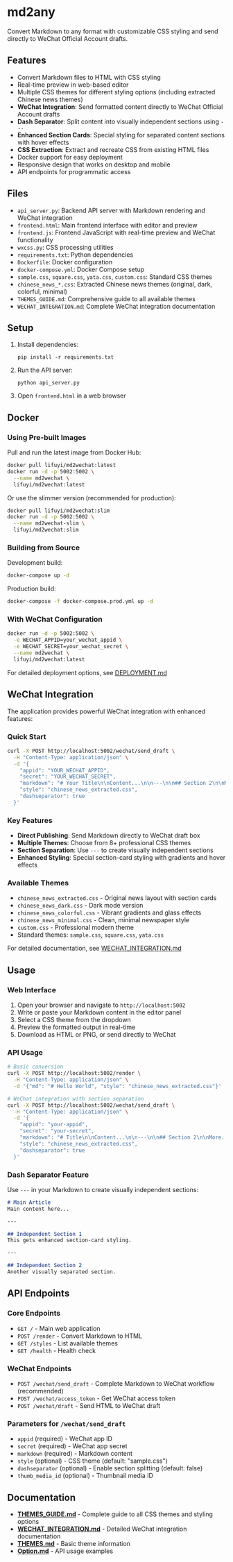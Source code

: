 # md2any

Convert Markdown to any format with customizable CSS styling and send directly to WeChat Official Account drafts.

## Features

- Convert Markdown files to HTML with CSS styling
- Real-time preview in web-based editor
- Multiple CSS themes for different styling options (including extracted Chinese news themes)
- **WeChat Integration**: Send formatted content directly to WeChat Official Account drafts
- **Dash Separator**: Split content into visually independent sections using `---`
- **Enhanced Section Cards**: Special styling for separated content sections with hover effects
- **CSS Extraction**: Extract and recreate CSS from existing HTML files
- Docker support for easy deployment
- Responsive design that works on desktop and mobile
- API endpoints for programmatic access

## Files

- `api_server.py`: Backend API server with Markdown rendering and WeChat integration
- `frontend.html`: Main frontend interface with editor and preview
- `frontend.js`: Frontend JavaScript with real-time preview and WeChat functionality
- `wxcss.py`: CSS processing utilities
- `requirements.txt`: Python dependencies
- `Dockerfile`: Docker configuration
- `docker-compose.yml`: Docker Compose setup
- `sample.css`, `square.css`, `yata.css`, `custom.css`: Standard CSS themes
- `chinese_news_*.css`: Extracted Chinese news themes (original, dark, colorful, minimal)
- `THEMES_GUIDE.md`: Comprehensive guide to all available themes
- `WECHAT_INTEGRATION.md`: Complete WeChat integration documentation

## Setup

1. Install dependencies:
   ```
   pip install -r requirements.txt
   ```

2. Run the API server:
   ```
   python api_server.py
   ```

3. Open `frontend.html` in a web browser

## Docker

### Using Pre-built Images

Pull and run the latest image from Docker Hub:
```bash
docker pull lifuyi/md2wechat:latest
docker run -d -p 5002:5002 \
  --name md2wechat \
  lifuyi/md2wechat:latest
```

Or use the slimmer version (recommended for production):
```bash
docker pull lifuyi/md2wechat:slim
docker run -d -p 5002:5002 \
  --name md2wechat-slim \
  lifuyi/md2wechat:slim
```

### Building from Source

Development build:
```bash
docker-compose up -d
```

Production build:
```bash
docker-compose -f docker-compose.prod.yml up -d
```

### With WeChat Configuration
```bash
docker run -d -p 5002:5002 \
  -e WECHAT_APPID=your_wechat_appid \
  -e WECHAT_SECRET=your_wechat_secret \
  --name md2wechat \
  lifuyi/md2wechat:latest
```

For detailed deployment options, see [DEPLOYMENT.md](DEPLOYMENT.md)

## WeChat Integration

The application provides powerful WeChat integration with enhanced features:

### Quick Start
```bash
curl -X POST http://localhost:5002/wechat/send_draft \
  -H "Content-Type: application/json" \
  -d '{
    "appid": "YOUR_WECHAT_APPID",
    "secret": "YOUR_WECHAT_SECRET",
    "markdown": "# Your Title\n\nContent...\n\n---\n\n## Section 2\n\nMore content...",
    "style": "chinese_news_extracted.css",
    "dashseparator": true
  }'
```

### Key Features
- **Direct Publishing**: Send Markdown directly to WeChat draft box
- **Multiple Themes**: Choose from 8+ professional CSS themes
- **Section Separation**: Use `---` to create visually independent sections
- **Enhanced Styling**: Special section-card styling with gradients and hover effects

### Available Themes
- `chinese_news_extracted.css` - Original news layout with section cards
- `chinese_news_dark.css` - Dark mode version
- `chinese_news_colorful.css` - Vibrant gradients and glass effects
- `chinese_news_minimal.css` - Clean, minimal newspaper style
- `custom.css` - Professional modern theme
- Standard themes: `sample.css`, `square.css`, `yata.css`

For detailed documentation, see [WECHAT_INTEGRATION.md](WECHAT_INTEGRATION.md)

## Usage

### Web Interface
1. Open your browser and navigate to `http://localhost:5002`
2. Write or paste your Markdown content in the editor panel
3. Select a CSS theme from the dropdown
4. Preview the formatted output in real-time
5. Download as HTML or PNG, or send directly to WeChat

### API Usage
```bash
# Basic conversion
curl -X POST http://localhost:5002/render \
  -H "Content-Type: application/json" \
  -d '{"md": "# Hello World", "style": "chinese_news_extracted.css"}'

# WeChat integration with section separation
curl -X POST http://localhost:5002/wechat/send_draft \
  -H "Content-Type: application/json" \
  -d '{
    "appid": "your-appid",
    "secret": "your-secret", 
    "markdown": "# Title\n\nContent...\n\n---\n\n## Section 2\n\nMore...",
    "style": "chinese_news_extracted.css",
    "dashseparator": true
  }'
```

### Dash Separator Feature
Use `---` in your Markdown to create visually independent sections:

```markdown
# Main Article
Main content here...

---

## Independent Section 1
This gets enhanced section-card styling.

---

## Independent Section 2  
Another visually separated section.
```

## API Endpoints

### Core Endpoints
- `GET /` - Main web application
- `POST /render` - Convert Markdown to HTML
- `GET /styles` - List available themes
- `GET /health` - Health check

### WeChat Endpoints  
- `POST /wechat/send_draft` - Complete Markdown to WeChat workflow (recommended)
- `POST /wechat/access_token` - Get WeChat access token
- `POST /wechat/draft` - Send HTML to WeChat draft

### Parameters for `/wechat/send_draft`
- `appid` (required) - WeChat app ID
- `secret` (required) - WeChat app secret
- `markdown` (required) - Markdown content
- `style` (optional) - CSS theme (default: "sample.css")
- `dashseparator` (optional) - Enable section splitting (default: false)
- `thumb_media_id` (optional) - Thumbnail media ID

## Documentation

- **[THEMES_GUIDE.md](THEMES_GUIDE.md)** - Complete guide to all CSS themes and styling options
- **[WECHAT_INTEGRATION.md](WECHAT_INTEGRATION.md)** - Detailed WeChat integration documentation
- **[THEMES.md](THEMES.md)** - Basic theme information
- **[Option.md](Option.md)** - API usage examples